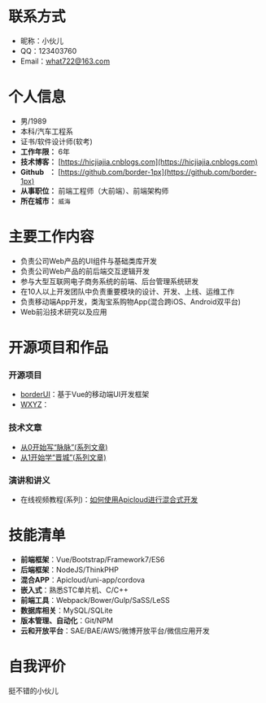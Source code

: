 
# 联系方式
- 昵称：小伙儿
- QQ：123403760
- Email：what722@163.com 


# 个人信息
 - 男/1989 
 - 本科/汽车工程系
 - 证书/软件设计师(软考)
 - **工作年限：** 6年
 - **技术博客：** [https://hicjiajia.cnblogs.com](https://hicjiajia.cnblogs.com)
 -  **Github &nbsp;&nbsp;：** [https://github.com/border-1px](https://github.com/border-1px)
 - **从事职位：**  前端工程师（大前端）、前端架构师
 - **所在城市：** ```威海```

# 主要工作内容
- 负责公司Web产品的UI组件与基础类库开发
- 负责公司Web产品的前后端交互逻辑开发
- 参与大型互联网电子商务系统的前端、后台管理系统研发
- 在10人以上开发团队中负责重要模块的设计、开发、上线、运维工作
- 负责移动端App开发，类淘宝系购物App(混合跨iOS、Android双平台)
- Web前沿技术研究以及应用

  
# 开源项目和作品
### 开源项目

- [borderUI](https://github.com/border-1px/borderUI)：基于Vue的移动端UI开发框架
- [WXYZ](http://github.com/yourname/projectname)：

### 技术文章
- [ 从0开始写“脉脉”(系列文章)](https://community.apicloud.com/bbs/thread-408-1-21.html)
- [ 从1开始学“晋城”(系列文章)](https://community.apicloud.com/bbs/thread-786-1-39.html) 

### 演讲和讲义
- 在线视频教程(系列)：[如何使用Apicloud进行混合式开发](http://share.polyv.net/front/video/preview?vid=cd1fca16285c436973a27313caef3d91_c)

    
    
    
# 技能清单

- **前端框架**：Vue/Bootstrap/Framework7/ES6
- **后端框架**：NodeJS/ThinkPHP
- **混合APP**：Apicloud/uni-app/cordova
- **嵌入式**：熟悉STC单片机、C/C++
- **前端工具**：Webpack/Bower/Gulp/SaSS/LeSS
- **数据库相关**：MySQL/SQLite
- **版本管理、自动化**：Git/NPM
- **云和开放平台**：SAE/BAE/AWS/微博开放平台/微信应用开发



# 自我评价
挺不错的小伙儿